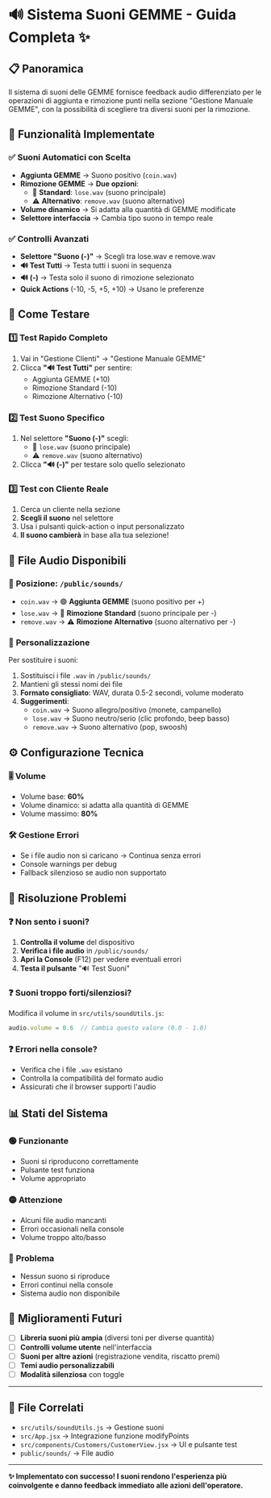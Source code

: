 # 🔊 Sistema Suoni GEMME - Guida Completa ✨

## 📋 **Panoramica**
Il sistema di suoni delle GEMME fornisce feedback audio differenziato per le operazioni di aggiunta e rimozione punti nella sezione "Gestione Manuale GEMME", con la possibilità di scegliere tra diversi suoni per la rimozione.

## 🎯 **Funzionalità Implementate**

### ✅ **Suoni Automatici con Scelta**
- **Aggiunta GEMME** → Suono positivo (`coin.wav`)
- **Rimozione GEMME** → **Due opzioni**:
  - 🔴 **Standard**: `lose.wav` (suono principale)
  - ⚠️ **Alternativo**: `remove.wav` (suono alternativo)
- **Volume dinamico** → Si adatta alla quantità di GEMME modificate
- **Selettore interfaccia** → Cambia tipo suono in tempo reale

### ✅ **Controlli Avanzati**
- **Selettore "Suono (-)"** → Scegli tra lose.wav e remove.wav
- **🔊 Test Tutti** → Testa tutti i suoni in sequenza
- **🔊 (-)** → Testa solo il suono di rimozione selezionato
- **Quick Actions** (-10, -5, +5, +10) → Usano le preferenze

## 🚀 **Come Testare**

### 1️⃣ **Test Rapido Completo**
1. Vai in "Gestione Clienti" → "Gestione Manuale GEMME"
2. Clicca **"🔊 Test Tutti"** per sentire:
   - Aggiunta GEMME (+10)
   - Rimozione Standard (-10)  
   - Rimozione Alternativo (-10)

### 2️⃣ **Test Suono Specifico**
1. Nel selettore **"Suono (-)"** scegli:
   - 🔴 `lose.wav` (suono principale)
   - ⚠️ `remove.wav` (suono alternativo)
2. Clicca **"🔊 (-)"** per testare solo quello selezionato

### 3️⃣ **Test con Cliente Reale**
1. Cerca un cliente nella sezione
2. **Scegli il suono** nel selettore
3. Usa i pulsanti quick-action o input personalizzato
4. **Il suono cambierà** in base alla tua selezione!

## 📁 **File Audio Disponibili**

### 📍 **Posizione**: `/public/sounds/`
- `coin.wav` → 🟢 **Aggiunta GEMME** (suono positivo per +)
- `lose.wav` → 🔴 **Rimozione Standard** (suono principale per -)
- `remove.wav` → ⚠️ **Rimozione Alternativo** (suono alternativo per -)

### 🔄 **Personalizzazione**
Per sostituire i suoni:
1. Sostituisci i file `.wav` in `/public/sounds/`
2. Mantieni gli stessi nomi dei file
3. **Formato consigliato**: WAV, durata 0.5-2 secondi, volume moderato
4. **Suggerimenti**:
   - `coin.wav` → Suono allegro/positivo (monete, campanello)
   - `lose.wav` → Suono neutro/serio (clic profondo, beep basso)  
   - `remove.wav` → Suono alternativo (pop, swoosh)

## ⚙️ **Configurazione Tecnica**

### 🎚️ **Volume**
- Volume base: **60%**
- Volume dinamico: si adatta alla quantità di GEMME
- Volume massimo: **80%**

### 🛠️ **Gestione Errori**
- Se i file audio non si caricano → Continua senza errori
- Console warnings per debug
- Fallback silenzioso se audio non supportato

## 🔧 **Risoluzione Problemi**

### ❓ **Non sento i suoni?**
1. **Controlla il volume** del dispositivo
2. **Verifica i file audio** in `/public/sounds/`
3. **Apri la Console** (F12) per vedere eventuali errori
4. **Testa il pulsante** "🔊 Test Suoni"

### ❓ **Suoni troppo forti/silenziosi?**
Modifica il volume in `src/utils/soundUtils.js`:
```javascript
audio.volume = 0.6  // Cambia questo valore (0.0 - 1.0)
```

### ❓ **Errori nella console?**
- Verifica che i file `.wav` esistano
- Controlla la compatibilità del formato audio
- Assicurati che il browser supporti l'audio

## 📊 **Stati del Sistema**

### 🟢 **Funzionante**
- Suoni si riproducono correttamente
- Pulsante test funziona
- Volume appropriato

### 🟡 **Attenzione**
- Alcuni file audio mancanti
- Errori occasionali nella console
- Volume troppo alto/basso

### 🔴 **Problema**
- Nessun suono si riproduce
- Errori continui nella console
- Sistema audio non disponibile

## 🎨 **Miglioramenti Futuri**

- [ ] **Libreria suoni più ampia** (diversi toni per diverse quantità)
- [ ] **Controlli volume utente** nell'interfaccia
- [ ] **Suoni per altre azioni** (registrazione vendita, riscatto premi)
- [ ] **Temi audio personalizzabili**
- [ ] **Modalità silenziosa** con toggle

---

## 🔗 **File Correlati**
- `src/utils/soundUtils.js` → Gestione suoni
- `src/App.jsx` → Integrazione funzione modifyPoints  
- `src/components/Customers/CustomerView.jsx` → UI e pulsante test
- `public/sounds/` → File audio

---

**✨ Implementato con successo! I suoni rendono l'esperienza più coinvolgente e danno feedback immediato alle azioni dell'operatore.**
